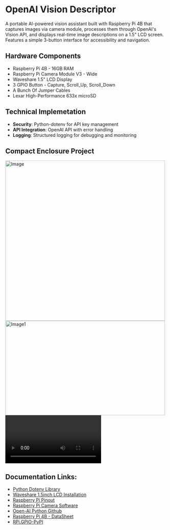 # OpenAI Vision Descriptor
A portable AI-powered vision assistant built with Raspberry Pi 4B that captures images via camera module, processes them through OpenAI's Vision API, and displays real-time image descriptions on a 1.5" LCD screen. Features a simple 3-button interface for accessibility and navigation.

## Hardware Components
- Raspberry Pi 4B - 16GB RAM
- Raspberry Pi Camera Module V3 - Wide
- Waveshare 1.5" LCD Display
- 3 GPIO Button - Capture, Scroll_Up, Scroll_Down
- A Bunch Of Jumper Cables
- Lexar High-Performance 633x microSD 

## Technical Implemetation
- **Security**: Python-dotenv for API key management
- **API Integration**: OpenAI API with error handling
- **Logging**: Structured logging for debugging and monitoring

## Compact Enclosure Project
<img src="https://github.com/user-attachments/assets/5f147eca-234a-45ce-8ad2-b3aed0da507d" width="500" alt="Image">
<img src="https://github.com/user-attachments/assets/f61adb9a-c628-4600-b2ef-21184f47dc2e" height="295" width="500" alt="Image1">
<video controls src="https://github.com/user-attachments/assets/4d5f59cd-2643-4e18-97d7-f47426e3b8d2" ></video>

## **Documentation Links:**
- [Python Dotenv Library](https://pypi.org/project/python-dotenv/)
- [Waveshare 1.5inch LCD Installation](https://www.waveshare.com/wiki/1.5inch_LCD_Module)
- [Raspberry Pi Pinout](https://pinout.xyz/)
- [Raspberry Pi Camera Software](https://www.raspberrypi.com/documentation/computers/camera_software.html#rpicam-apps)
- [Open-AI Python Github](https://github.com/openai/openai-python)
- [Raspberry Pi 4B - DataSheet](https://datasheets.raspberrypi.com/rpi4/raspberry-pi-4-datasheet.pdf)
- [RPi.GPIO-PyPI](https://pypi.org/project/RPi.GPIO/)



